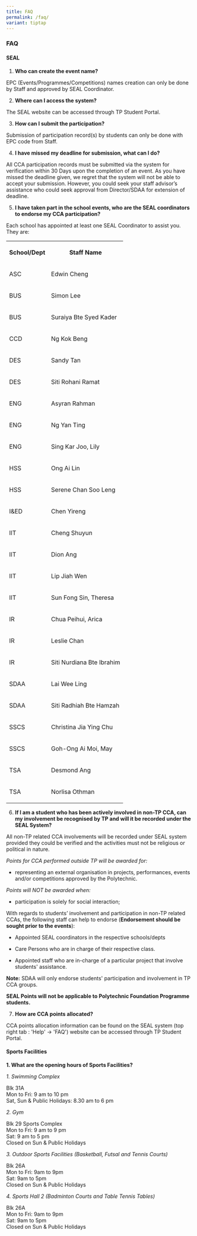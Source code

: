 ```yaml
---
title: FAQ
permalink: /faq/
variant: tiptap
---
```

<h3><strong>FAQ</strong></h3>
<h4>SEAL</h4>
<ol data-tight="true" class="tight">
<li>
<p><strong>Who can create the event name?</strong>
</p>
</li>
</ol>
<p>EPC (Events/Programmes/Competitions) names creation can only be done by
Staff and approved by SEAL Coordinator.</p>
<ol start="2" data-tight="true" class="tight">
<li>
<p><strong>Where can I access the system?</strong>
</p>
</li>
</ol>
<p>The SEAL website can be accessed through TP Student Portal.</p>
<ol start="3" data-tight="true" class="tight">
<li>
<p><strong>How can I submit the participation?</strong>
</p>
</li>
</ol>
<p>Submission of participation record(s) by students can only be done with
EPC code from Staff.</p>
<ol start="4" data-tight="true" class="tight">
<li>
<p><strong>I have missed my deadline for submission, what can I do?</strong>
</p>
</li>
</ol>
<p>All CCA participation records must be submitted via the system for verification
within 30 Days upon the completion of an event. As you have missed the
deadline given, we regret that the system will not be able to accept your
submission. However, you could seek your staff advisor’s assistance who
could seek approval from Director/SDAA for extension of deadline.</p>
<ol start="5" data-tight="true" class="tight">
<li>
<p><strong>I have taken part in the school events, who are the SEAL coordinators to endorse my CCA participation?</strong>
</p>
</li>
</ol>
<p>Each school has appointed at least one SEAL Coordinator to assist you.
They are:</p>
<table style="minWidth: 50px">
<colgroup>
<col>
<col>
</colgroup>
<tbody>
<tr>
<th rowspan="1" colspan="1">
<p>School/Dept</p>
</th>
<th rowspan="1" colspan="1">
<p>Staff Name</p>
</th>
</tr>
<tr>
<td rowspan="1" colspan="1">
<p>ASC</p>
</td>
<td rowspan="1" colspan="1">
<p>Edwin Cheng</p>
</td>
</tr>
<tr>
<td rowspan="1" colspan="1">
<p>BUS</p>
</td>
<td rowspan="1" colspan="1">
<p>Simon Lee</p>
</td>
</tr>
<tr>
<td rowspan="1" colspan="1">
<p>BUS</p>
</td>
<td rowspan="1" colspan="1">
<p>Suraiya Bte Syed Kader</p>
</td>
</tr>
<tr>
<td rowspan="1" colspan="1">
<p>CCD</p>
</td>
<td rowspan="1" colspan="1">
<p>Ng Kok Beng</p>
</td>
</tr>
<tr>
<td rowspan="1" colspan="1">
<p>DES</p>
</td>
<td rowspan="1" colspan="1">
<p>Sandy Tan</p>
</td>
</tr>
<tr>
<td rowspan="1" colspan="1">
<p>DES</p>
</td>
<td rowspan="1" colspan="1">
<p>Siti Rohani Ramat</p>
</td>
</tr>
<tr>
<td rowspan="1" colspan="1">
<p>ENG</p>
</td>
<td rowspan="1" colspan="1">
<p>Asyran Rahman</p>
</td>
</tr>
<tr>
<td rowspan="1" colspan="1">
<p>ENG</p>
</td>
<td rowspan="1" colspan="1">
<p>Ng Yan Ting</p>
</td>
</tr>
<tr>
<td rowspan="1" colspan="1">
<p>ENG</p>
</td>
<td rowspan="1" colspan="1">
<p>Sing Kar Joo, Lily</p>
</td>
</tr>
<tr>
<td rowspan="1" colspan="1">
<p>HSS</p>
</td>
<td rowspan="1" colspan="1">
<p>Ong Ai Lin</p>
</td>
</tr>
<tr>
<td rowspan="1" colspan="1">
<p>HSS</p>
</td>
<td rowspan="1" colspan="1">
<p>Serene Chan Soo Leng</p>
</td>
</tr>
<tr>
<td rowspan="1" colspan="1">
<p>I&amp;ED</p>
</td>
<td rowspan="1" colspan="1">
<p>Chen Yireng</p>
</td>
</tr>
<tr>
<td rowspan="1" colspan="1">
<p>IIT</p>
</td>
<td rowspan="1" colspan="1">
<p>Cheng Shuyun</p>
</td>
</tr>
<tr>
<td rowspan="1" colspan="1">
<p>IIT</p>
</td>
<td rowspan="1" colspan="1">
<p>Dion Ang</p>
</td>
</tr>
<tr>
<td rowspan="1" colspan="1">
<p>IIT</p>
</td>
<td rowspan="1" colspan="1">
<p>Lip Jiah Wen</p>
</td>
</tr>
<tr>
<td rowspan="1" colspan="1">
<p>IIT</p>
</td>
<td rowspan="1" colspan="1">
<p>Sun Fong Sin, Theresa</p>
</td>
</tr>
<tr>
<td rowspan="1" colspan="1">
<p>IR</p>
</td>
<td rowspan="1" colspan="1">
<p>Chua Peihui, Arica</p>
</td>
</tr>
<tr>
<td rowspan="1" colspan="1">
<p>IR</p>
</td>
<td rowspan="1" colspan="1">
<p>Leslie Chan</p>
</td>
</tr>
<tr>
<td rowspan="1" colspan="1">
<p>IR</p>
</td>
<td rowspan="1" colspan="1">
<p>Siti Nurdiana Bte Ibrahim</p>
</td>
</tr>
<tr>
<td rowspan="1" colspan="1">
<p>SDAA</p>
</td>
<td rowspan="1" colspan="1">
<p>Lai Wee Ling</p>
</td>
</tr>
<tr>
<td rowspan="1" colspan="1">
<p>SDAA</p>
</td>
<td rowspan="1" colspan="1">
<p>Siti Radhiah Bte Hamzah</p>
</td>
</tr>
<tr>
<td rowspan="1" colspan="1">
<p>SSCS</p>
</td>
<td rowspan="1" colspan="1">
<p>Christina Jia Ying Chu</p>
</td>
</tr>
<tr>
<td rowspan="1" colspan="1">
<p>SSCS</p>
</td>
<td rowspan="1" colspan="1">
<p>Goh-Ong Ai Moi, May</p>
</td>
</tr>
<tr>
<td rowspan="1" colspan="1">
<p>TSA</p>
</td>
<td rowspan="1" colspan="1">
<p>Desmond Ang</p>
</td>
</tr>
<tr>
<td rowspan="1" colspan="1">
<p>TSA</p>
</td>
<td rowspan="1" colspan="1">
<p>Norlisa Othman</p>
</td>
</tr>
</tbody>
</table>
<ol start="6" data-tight="true" class="tight">
<li>
<p><strong>If I am a student who has been actively involved in non-TP CCA, can my involvement be recognised by TP and will it be recorded under the SEAL System?</strong>
</p>
</li>
</ol>
<p>All non-TP related CCA involvements will be recorded under SEAL system
provided they could be verified and the activities must not be religious
or political in nature.</p>
<p><em>Points for CCA performed outside TP will be awarded for:</em>
</p>
<ul data-tight="true" class="tight">
<li>
<p>representing an external organisation in projects, performances, events
and/or competitions approved by the Polytechnic.</p>
</li>
</ul>
<p><em>Points will NOT be awarded when:</em>
</p>
<ul data-tight="true" class="tight">
<li>
<p>participation is solely for social interaction;</p>
</li>
</ul>
<p>With regards to students’ involvement and participation in non-TP related
CCAs, the following staff can help to endorse (<strong>Endorsement should be sought prior to the events</strong>):</p>
<ul data-tight="true" class="tight">
<li>
<p>Appointed SEAL coordinators in the respective schools/depts</p>
</li>
<li>
<p>Care Persons who are in charge of their respective class.</p>
</li>
<li>
<p>Appointed staff who are in-charge of a particular project that involve
students' assistance.</p>
</li>
</ul>
<p><strong>Note:</strong> SDAA will only endorse students' participation and
involvement in TP CCA groups.</p>
<p><strong>SEAL Points will not be applicable to Polytechnic Foundation Programme students.</strong>
</p>
<ol start="7" data-tight="true" class="tight">
<li>
<p><strong>How are CCA points allocated? </strong>
</p>
</li>
</ol>
<p>CCA points allocation information can be found on the SEAL system (top
right tab : 'Help' -&gt; 'FAQ') website can be accessed through TP Student
Portal.</p>
<h4>Sports Facilities</h4>
<p><strong>1. What are the opening hours of Sports Facilities?</strong>
</p>
<p><em>1. Swimming Complex</em>
</p>
<p>Blk 31A
<br>Mon to Fri: 9 am to 10 pm
<br>Sat, Sun &amp; Public Holidays: 8.30 am to 6 pm</p>
<p><em>2. Gym</em>
</p>
<p>Blk 29 Sports Complex
<br>Mon to Fri: 9 am to 9 pm
<br>Sat: 9 am to 5 pm
<br>Closed on Sun &amp; Public Holidays</p>
<p><em>3. Outdoor Sports Facilities (Basketball, Futsal and Tennis Courts)</em>
</p>
<p>Blk 26A
<br>Mon to Fri: 9am to 9pm
<br>Sat: 9am to 5pm
<br>Closed on Sun &amp; Public Holidays</p>
<p><em>4. Sports Hall 2 (Badminton Courts and Table Tennis Tables)</em>
</p>
<p>Blk 26A
<br>Mon to Fri: 9am to 9pm
<br>Sat: 9am to 5pm
<br>Closed on Sun &amp; Public Holidays</p>
